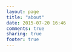 ```yaml
---
layout: page
title: "about"
date: 2015-07-20 16:46
comments: true
sharing: true
footer: true
---
```

